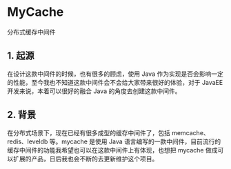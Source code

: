 # MyCache

分布式缓存中间件

## 1. 起源
在设计这款中间件的时候，也有很多的顾虑，使用 Java 作为实现是否会影响一定的性能，至今我也不知道这款中间件会不会给大家带来很好的体验，对于 JavaEE 开发来说，本着可以很好的融合 Java 的角度去创建这款中间件。

## 2. 背景
在分布式场景下，现在已经有很多成型的缓存中间件了，包括 memcache、redis、leveldb 等。mycache 是使用 Java 语言编写的一款中间件，目前流行的缓存中间件的功能我希望也可以在这款中间件上有体现，也想把 mycache 做成可以扩展的产品，日后我也会不断的去更新维护这个项目。